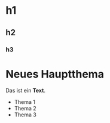 # h1
## h2
### h3 

# Neues Hauptthema

Das ist ein **Text**.

- Thema 1
- Thema 2
- Thema 3
                             
